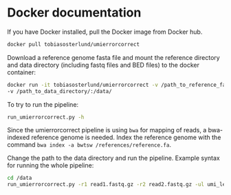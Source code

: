 # Docker documentation

If you have Docker installed, pull the Docker image from Docker hub.

```bash
docker pull tobiasosterlund/umierrorcorrect
```

Download a reference genome fasta file and mount the reference directory and data directory (including fastq files and BED files) to the docker container:

```bash
docker run -it tobiasosterlund/umierrorcorrect -v /path_to_reference_fasta_directory/:/references/ \\
-v /path_to_data_directory/:/data/
```
To try to run the pipeline:

```bash
run_umierrorcorrect.py -h
```

Since the umierrorcorrect pipeline is using `bwa` for mapping of reads, a bwa-indexed reference genome is needed. Index the reference genome with the command `bwa index -a bwtsw /references/reference.fa`.

Change the path to the data directory and run the pipeline. 
Example syntax for running the whole pipeline:

```bash
cd /data
run_umierrorcorrect.py -r1 read1.fastq.gz -r2 read2.fastq.gz -ul umi_length -sl spacer_length -r /references/reference.fa -o output_directory
```

